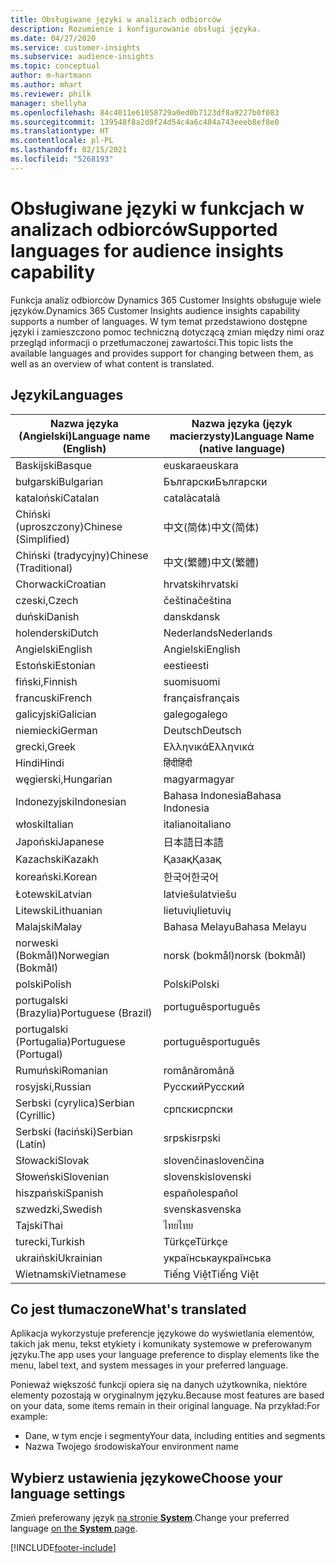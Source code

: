 ```yaml
---
title: Obsługiwane języki w analizach odbiorców
description: Rozumienie i konfigurowanie obsługi języka.
ms.date: 04/27/2020
ms.service: customer-insights
ms.subservice: audience-insights
ms.topic: conceptual
author: m-hartmann
ms.author: mhart
ms.reviewer: philk
manager: shellyha
ms.openlocfilehash: 84c4011e61058729a0ed0b7123df8a9227b0f083
ms.sourcegitcommit: 139548f8a2d0f24d54c4a6c404a743eeeb8ef8e0
ms.translationtype: HT
ms.contentlocale: pl-PL
ms.lasthandoff: 02/15/2021
ms.locfileid: "5268193"
---
```

# <a name="supported-languages-for-audience-insights-capability"></a><span data-ttu-id="17dc1-103">Obsługiwane języki w funkcjach w analizach odbiorców</span><span class="sxs-lookup"><span data-stu-id="17dc1-103">Supported languages for audience insights capability</span></span>

<span data-ttu-id="17dc1-104">Funkcja analiz odbiorców Dynamics 365 Customer Insights obsługuje wiele języków.</span><span class="sxs-lookup"><span data-stu-id="17dc1-104">Dynamics 365 Customer Insights audience insights capability supports a number of languages.</span></span> <span data-ttu-id="17dc1-105">W tym temat przedstawiono dostępne języki i zamieszczono pomoc techniczną dotyczącą zmian między nimi oraz przegląd informacji o przetłumaczonej zawartości.</span><span class="sxs-lookup"><span data-stu-id="17dc1-105">This topic lists the available languages and provides support for changing between them, as well as an overview of what content is translated.</span></span>

## <a name="languages"></a><span data-ttu-id="17dc1-106">Języki</span><span class="sxs-lookup"><span data-stu-id="17dc1-106">Languages</span></span>

| <span data-ttu-id="17dc1-107">Nazwa języka (Angielski)</span><span class="sxs-lookup"><span data-stu-id="17dc1-107">Language name (English)</span></span>|  <span data-ttu-id="17dc1-108">Nazwa języka (język macierzysty)</span><span class="sxs-lookup"><span data-stu-id="17dc1-108">Language Name (native language)</span></span> |
| ------------- | ------------- |
| <span data-ttu-id="17dc1-109">Baskijski</span><span class="sxs-lookup"><span data-stu-id="17dc1-109">Basque</span></span> | <span data-ttu-id="17dc1-110">euskara</span><span class="sxs-lookup"><span data-stu-id="17dc1-110">euskara</span></span> |
| <span data-ttu-id="17dc1-111">bułgarski</span><span class="sxs-lookup"><span data-stu-id="17dc1-111">Bulgarian</span></span> | <span data-ttu-id="17dc1-112">Български</span><span class="sxs-lookup"><span data-stu-id="17dc1-112">Български</span></span> |
| <span data-ttu-id="17dc1-113">kataloński</span><span class="sxs-lookup"><span data-stu-id="17dc1-113">Catalan</span></span> | <span data-ttu-id="17dc1-114">català</span><span class="sxs-lookup"><span data-stu-id="17dc1-114">català</span></span> |
| <span data-ttu-id="17dc1-115">Chiński (uproszczony)</span><span class="sxs-lookup"><span data-stu-id="17dc1-115">Chinese (Simplified)</span></span> | <span data-ttu-id="17dc1-116">中文(简体)</span><span class="sxs-lookup"><span data-stu-id="17dc1-116">中文(简体)</span></span> |
| <span data-ttu-id="17dc1-117">Chiński (tradycyjny)</span><span class="sxs-lookup"><span data-stu-id="17dc1-117">Chinese (Traditional)</span></span> | <span data-ttu-id="17dc1-118">中文(繁體)</span><span class="sxs-lookup"><span data-stu-id="17dc1-118">中文(繁體)</span></span> |
| <span data-ttu-id="17dc1-119">Chorwacki</span><span class="sxs-lookup"><span data-stu-id="17dc1-119">Croatian</span></span> | <span data-ttu-id="17dc1-120">hrvatski</span><span class="sxs-lookup"><span data-stu-id="17dc1-120">hrvatski</span></span> |
| <span data-ttu-id="17dc1-121">czeski,</span><span class="sxs-lookup"><span data-stu-id="17dc1-121">Czech</span></span> | <span data-ttu-id="17dc1-122">čeština</span><span class="sxs-lookup"><span data-stu-id="17dc1-122">čeština</span></span> |
| <span data-ttu-id="17dc1-123">duński</span><span class="sxs-lookup"><span data-stu-id="17dc1-123">Danish</span></span> | <span data-ttu-id="17dc1-124">dansk</span><span class="sxs-lookup"><span data-stu-id="17dc1-124">dansk</span></span> |
| <span data-ttu-id="17dc1-125">holenderski</span><span class="sxs-lookup"><span data-stu-id="17dc1-125">Dutch</span></span> | <span data-ttu-id="17dc1-126">Nederlands</span><span class="sxs-lookup"><span data-stu-id="17dc1-126">Nederlands</span></span> |
| <span data-ttu-id="17dc1-127">Angielski</span><span class="sxs-lookup"><span data-stu-id="17dc1-127">English</span></span> | <span data-ttu-id="17dc1-128">Angielski</span><span class="sxs-lookup"><span data-stu-id="17dc1-128">English</span></span> |
| <span data-ttu-id="17dc1-129">Estoński</span><span class="sxs-lookup"><span data-stu-id="17dc1-129">Estonian</span></span> | <span data-ttu-id="17dc1-130">eesti</span><span class="sxs-lookup"><span data-stu-id="17dc1-130">eesti</span></span> |
| <span data-ttu-id="17dc1-131">fiński,</span><span class="sxs-lookup"><span data-stu-id="17dc1-131">Finnish</span></span> | <span data-ttu-id="17dc1-132">suomi</span><span class="sxs-lookup"><span data-stu-id="17dc1-132">suomi</span></span> |
| <span data-ttu-id="17dc1-133">francuski</span><span class="sxs-lookup"><span data-stu-id="17dc1-133">French</span></span> | <span data-ttu-id="17dc1-134">français</span><span class="sxs-lookup"><span data-stu-id="17dc1-134">français</span></span> |
| <span data-ttu-id="17dc1-135">galicyjski</span><span class="sxs-lookup"><span data-stu-id="17dc1-135">Galician</span></span> | <span data-ttu-id="17dc1-136">galego</span><span class="sxs-lookup"><span data-stu-id="17dc1-136">galego</span></span> |
| <span data-ttu-id="17dc1-137">niemiecki</span><span class="sxs-lookup"><span data-stu-id="17dc1-137">German</span></span> | <span data-ttu-id="17dc1-138">Deutsch</span><span class="sxs-lookup"><span data-stu-id="17dc1-138">Deutsch</span></span> |
| <span data-ttu-id="17dc1-139">grecki,</span><span class="sxs-lookup"><span data-stu-id="17dc1-139">Greek</span></span> | <span data-ttu-id="17dc1-140">Ελληνικά</span><span class="sxs-lookup"><span data-stu-id="17dc1-140">Ελληνικά</span></span> |
| <span data-ttu-id="17dc1-141">Hindi</span><span class="sxs-lookup"><span data-stu-id="17dc1-141">Hindi</span></span> | <span data-ttu-id="17dc1-142">हिंदी</span><span class="sxs-lookup"><span data-stu-id="17dc1-142">हिंदी</span></span> |
| <span data-ttu-id="17dc1-143">węgierski,</span><span class="sxs-lookup"><span data-stu-id="17dc1-143">Hungarian</span></span> | <span data-ttu-id="17dc1-144">magyar</span><span class="sxs-lookup"><span data-stu-id="17dc1-144">magyar</span></span> |
| <span data-ttu-id="17dc1-145">Indonezyjski</span><span class="sxs-lookup"><span data-stu-id="17dc1-145">Indonesian</span></span> | <span data-ttu-id="17dc1-146">Bahasa Indonesia</span><span class="sxs-lookup"><span data-stu-id="17dc1-146">Bahasa Indonesia</span></span> |
| <span data-ttu-id="17dc1-147">włoski</span><span class="sxs-lookup"><span data-stu-id="17dc1-147">Italian</span></span> | <span data-ttu-id="17dc1-148">italiano</span><span class="sxs-lookup"><span data-stu-id="17dc1-148">italiano</span></span> |
| <span data-ttu-id="17dc1-149">Japoński</span><span class="sxs-lookup"><span data-stu-id="17dc1-149">Japanese</span></span> | <span data-ttu-id="17dc1-150">日本語</span><span class="sxs-lookup"><span data-stu-id="17dc1-150">日本語</span></span> |
| <span data-ttu-id="17dc1-151">Kazachski</span><span class="sxs-lookup"><span data-stu-id="17dc1-151">Kazakh</span></span> | <span data-ttu-id="17dc1-152">Қазақ</span><span class="sxs-lookup"><span data-stu-id="17dc1-152">Қазақ</span></span> |
| <span data-ttu-id="17dc1-153">koreański.</span><span class="sxs-lookup"><span data-stu-id="17dc1-153">Korean</span></span> | <span data-ttu-id="17dc1-154">한국어</span><span class="sxs-lookup"><span data-stu-id="17dc1-154">한국어</span></span> |
| <span data-ttu-id="17dc1-155">Łotewski</span><span class="sxs-lookup"><span data-stu-id="17dc1-155">Latvian</span></span> | <span data-ttu-id="17dc1-156">latviešu</span><span class="sxs-lookup"><span data-stu-id="17dc1-156">latviešu</span></span> |
| <span data-ttu-id="17dc1-157">Litewski</span><span class="sxs-lookup"><span data-stu-id="17dc1-157">Lithuanian</span></span> | <span data-ttu-id="17dc1-158">lietuvių</span><span class="sxs-lookup"><span data-stu-id="17dc1-158">lietuvių</span></span> |
| <span data-ttu-id="17dc1-159">Malajski</span><span class="sxs-lookup"><span data-stu-id="17dc1-159">Malay</span></span> | <span data-ttu-id="17dc1-160">Bahasa Melayu</span><span class="sxs-lookup"><span data-stu-id="17dc1-160">Bahasa Melayu</span></span> |
| <span data-ttu-id="17dc1-161">norweski (Bokmål)</span><span class="sxs-lookup"><span data-stu-id="17dc1-161">Norwegian (Bokmål)</span></span> | <span data-ttu-id="17dc1-162">norsk (bokmål)</span><span class="sxs-lookup"><span data-stu-id="17dc1-162">norsk (bokmål)</span></span> |
| <span data-ttu-id="17dc1-163">polski</span><span class="sxs-lookup"><span data-stu-id="17dc1-163">Polish</span></span> | <span data-ttu-id="17dc1-164">Polski</span><span class="sxs-lookup"><span data-stu-id="17dc1-164">Polski</span></span> |
| <span data-ttu-id="17dc1-165">portugalski (Brazylia)</span><span class="sxs-lookup"><span data-stu-id="17dc1-165">Portuguese (Brazil)</span></span> | <span data-ttu-id="17dc1-166">português</span><span class="sxs-lookup"><span data-stu-id="17dc1-166">português</span></span> |
| <span data-ttu-id="17dc1-167">portugalski (Portugalia)</span><span class="sxs-lookup"><span data-stu-id="17dc1-167">Portuguese (Portugal)</span></span> | <span data-ttu-id="17dc1-168">português</span><span class="sxs-lookup"><span data-stu-id="17dc1-168">português</span></span> |
| <span data-ttu-id="17dc1-169">Rumuński</span><span class="sxs-lookup"><span data-stu-id="17dc1-169">Romanian</span></span> | <span data-ttu-id="17dc1-170">română</span><span class="sxs-lookup"><span data-stu-id="17dc1-170">română</span></span> |
| <span data-ttu-id="17dc1-171">rosyjski,</span><span class="sxs-lookup"><span data-stu-id="17dc1-171">Russian</span></span> | <span data-ttu-id="17dc1-172">Русский</span><span class="sxs-lookup"><span data-stu-id="17dc1-172">Русский</span></span> |
| <span data-ttu-id="17dc1-173">Serbski (cyrylica)</span><span class="sxs-lookup"><span data-stu-id="17dc1-173">Serbian (Cyrillic)</span></span> | <span data-ttu-id="17dc1-174">српски</span><span class="sxs-lookup"><span data-stu-id="17dc1-174">српски</span></span> |
| <span data-ttu-id="17dc1-175">Serbski (łaciński)</span><span class="sxs-lookup"><span data-stu-id="17dc1-175">Serbian (Latin)</span></span> | <span data-ttu-id="17dc1-176">srpski</span><span class="sxs-lookup"><span data-stu-id="17dc1-176">srpski</span></span> |
| <span data-ttu-id="17dc1-177">Słowacki</span><span class="sxs-lookup"><span data-stu-id="17dc1-177">Slovak</span></span> | <span data-ttu-id="17dc1-178">slovenčina</span><span class="sxs-lookup"><span data-stu-id="17dc1-178">slovenčina</span></span> |
| <span data-ttu-id="17dc1-179">Słoweński</span><span class="sxs-lookup"><span data-stu-id="17dc1-179">Slovenian</span></span> | <span data-ttu-id="17dc1-180">slovenski</span><span class="sxs-lookup"><span data-stu-id="17dc1-180">slovenski</span></span> |
| <span data-ttu-id="17dc1-181">hiszpański</span><span class="sxs-lookup"><span data-stu-id="17dc1-181">Spanish</span></span> | <span data-ttu-id="17dc1-182">español</span><span class="sxs-lookup"><span data-stu-id="17dc1-182">español</span></span> |
| <span data-ttu-id="17dc1-183">szwedzki,</span><span class="sxs-lookup"><span data-stu-id="17dc1-183">Swedish</span></span> | <span data-ttu-id="17dc1-184">svenska</span><span class="sxs-lookup"><span data-stu-id="17dc1-184">svenska</span></span> |
| <span data-ttu-id="17dc1-185">Tajski</span><span class="sxs-lookup"><span data-stu-id="17dc1-185">Thai</span></span> | <span data-ttu-id="17dc1-186">ไทย</span><span class="sxs-lookup"><span data-stu-id="17dc1-186">ไทย</span></span> |
| <span data-ttu-id="17dc1-187">turecki,</span><span class="sxs-lookup"><span data-stu-id="17dc1-187">Turkish</span></span> | <span data-ttu-id="17dc1-188">Türkçe</span><span class="sxs-lookup"><span data-stu-id="17dc1-188">Türkçe</span></span> |
| <span data-ttu-id="17dc1-189">ukraiński</span><span class="sxs-lookup"><span data-stu-id="17dc1-189">Ukrainian</span></span> | <span data-ttu-id="17dc1-190">українська</span><span class="sxs-lookup"><span data-stu-id="17dc1-190">українська</span></span> |
| <span data-ttu-id="17dc1-191">Wietnamski</span><span class="sxs-lookup"><span data-stu-id="17dc1-191">Vietnamese</span></span> | <span data-ttu-id="17dc1-192">Tiếng Việt</span><span class="sxs-lookup"><span data-stu-id="17dc1-192">Tiếng Việt</span></span> |

## <a name="whats-translated"></a><span data-ttu-id="17dc1-193">Co jest tłumaczone</span><span class="sxs-lookup"><span data-stu-id="17dc1-193">What's translated</span></span>

<span data-ttu-id="17dc1-194">Aplikacja wykorzystuje preferencje językowe do wyświetlania elementów, takich jak menu, tekst etykiety i komunikaty systemowe w preferowanym języku.</span><span class="sxs-lookup"><span data-stu-id="17dc1-194">The app uses your language preference to display elements like the menu, label text, and system messages in your preferred language.</span></span>

<span data-ttu-id="17dc1-195">Ponieważ większość funkcji opiera się na danych użytkownika, niektóre elementy pozostają w oryginalnym języku.</span><span class="sxs-lookup"><span data-stu-id="17dc1-195">Because most features are based on your data, some items remain in their original language.</span></span> <span data-ttu-id="17dc1-196">Na przykład:</span><span class="sxs-lookup"><span data-stu-id="17dc1-196">For example:</span></span>

- <span data-ttu-id="17dc1-197">Dane, w tym encje i segmenty</span><span class="sxs-lookup"><span data-stu-id="17dc1-197">Your data, including entities and segments</span></span>
- <span data-ttu-id="17dc1-198">Nazwa Twojego środowiska</span><span class="sxs-lookup"><span data-stu-id="17dc1-198">Your environment name</span></span>

## <a name="choose-your-language-settings"></a><span data-ttu-id="17dc1-199">Wybierz ustawienia językowe</span><span class="sxs-lookup"><span data-stu-id="17dc1-199">Choose your language settings</span></span>  

<span data-ttu-id="17dc1-200">Zmień preferowany język [na stronie **System**](system.md).</span><span class="sxs-lookup"><span data-stu-id="17dc1-200">Change your preferred language [on the **System** page](system.md).</span></span>


[!INCLUDE[footer-include](../includes/footer-banner.md)]